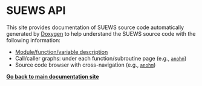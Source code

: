 
# SUEWS API

This site provides documentation of SUEWS source code automatically generated by [Doxygen](http://www.doxygen.nl) to help understand the SUEWS source code with the following information:

-  [Module/function/variable description](namespacemembers.html)
-  Call/caller graphs: under each function/subroutine page (e.g., [`anohm`](namespaceanohm__module.html#a45c32c3585e2b5896f8db44196678492))
-  Source code browser with cross-navigation (e.g., [`anohm`](namespaceanohm__module.html#a45c32c3585e2b5896f8db44196678492))


[**Go back to main documentation site**](../../index.html)